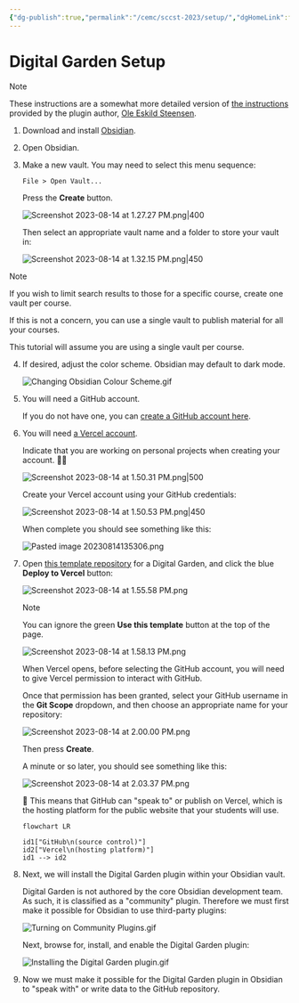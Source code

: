 ```yaml
---
{"dg-publish":true,"permalink":"/cemc/sccst-2023/setup/","dgHomeLink":false}
---
```



# Digital Garden Setup

> [!NOTE]
> These instructions are a somewhat more detailed version of [the instructions](https://dg-docs.ole.dev/getting-started/01-getting-started/) provided by the plugin author, [Ole Eskild Steensen](https://ko-fi.com/oleeskild).

1. Download and install [Obsidian](https://obsidian.md/download).
2. Open Obsidian.
3. Make a new vault. You may need to select this menu sequence:
   
    `File > Open Vault...`
    
    Press the **Create** button.
    
   ![Screenshot 2023-08-14 at 1.27.27 PM.png|400](/img/user/Attachments/Screenshot%202023-08-14%20at%201.27.27%20PM.png)
   
   Then select an appropriate vault name and a folder to store your vault in:
   
   ![Screenshot 2023-08-14 at 1.32.15 PM.png|450](/img/user/Attachments/Screenshot%202023-08-14%20at%201.32.15%20PM.png)
   
> [!NOTE]
> If you wish to limit search results to those for a specific course, create one vault per course.
> 
> If this is not a concern, you can use a single vault to publish material for all your courses.
> 
> This tutorial will assume you are using a single vault per course.

4. If desired, adjust the color scheme. Obsidian may default to dark mode.
   
   ![Changing Obsidian Colour Scheme.gif](/img/user/Attachments/Changing%20Obsidian%20Colour%20Scheme.gif)

5. You will need a GitHub account.
   
   If you do not have one, you can [create a GitHub account here](https://github.com/signup).

6. You will need [a Vercel account](https://vercel.com/signup). 
   
   Indicate that you are working on personal projects when creating your account. 🤞🏼
   
   ![Screenshot 2023-08-14 at 1.50.31 PM.png|500](/img/user/Attachments/Screenshot%202023-08-14%20at%201.50.31%20PM.png)
   
   Create your Vercel account using your GitHub credentials:
   
   ![Screenshot 2023-08-14 at 1.50.53 PM.png|450](/img/user/Attachments/Screenshot%202023-08-14%20at%201.50.53%20PM.png)
   
   When complete you should see something like this:
   
   ![Pasted image 20230814135306.png](/img/user/Attachments/Pasted%20image%2020230814135306.png)

7. Open [this template repository](https://github.com/oleeskild/digitalgarden) for a Digital Garden, and click the blue **Deploy to Vercel** button:
   
   ![Screenshot 2023-08-14 at 1.55.58 PM.png](/img/user/Attachments/Screenshot%202023-08-14%20at%201.55.58%20PM.png)
   
   > [!NOTE]
   > You can ignore the green **Use this template** button at the top of the page.
   > 
   > ![Screenshot 2023-08-14 at 1.58.13 PM.png](/img/user/Attachments/Screenshot%202023-08-14%20at%201.58.13%20PM.png)
   
   When Vercel opens, before selecting the GitHub account, you will need to give Vercel permission to interact with GitHub.
   
   Once that permission has been granted, select your GitHub username in the **Git Scope** dropdown, and then choose an appropriate name for your repository:
   
   ![Screenshot 2023-08-14 at 2.00.00 PM.png](/img/user/Attachments/Screenshot%202023-08-14%20at%202.00.00%20PM.png)
   
   Then press **Create**.
   
   A minute or so later, you should see something like this:
   
   ![Screenshot 2023-08-14 at 2.03.37 PM.png](/img/user/Attachments/Screenshot%202023-08-14%20at%202.03.37%20PM.png)
   
   🎉 This means that GitHub can "speak to" or publish on Vercel, which is the hosting platform for the public website that your students will use.
	   
	```mermaid
	flowchart LR
	
	id1["GitHub\n(source control)"]
	id2["Vercel\n(hosting platform)"]
	id1 --> id2
	```

1. Next, we will install the Digital Garden plugin within your Obsidian vault.
   
   Digital Garden is not authored by the core Obsidian development team. As such, it is classified as a "community" plugin. Therefore we must first make it possible for Obsidian to use third-party plugins:
   
   ![Turning on Community Plugins.gif](/img/user/Attachments/Turning%20on%20Community%20Plugins.gif)
   
   Next, browse for, install, and enable the Digital Garden plugin:
   
   ![Installing the Digital Garden plugin.gif](/img/user/Attachments/Installing%20the%20Digital%20Garden%20plugin.gif)
   
9. Now we must make it possible for the Digital Garden plugin in Obsidian to "speak with" or write data to the GitHub repository.
   
   
